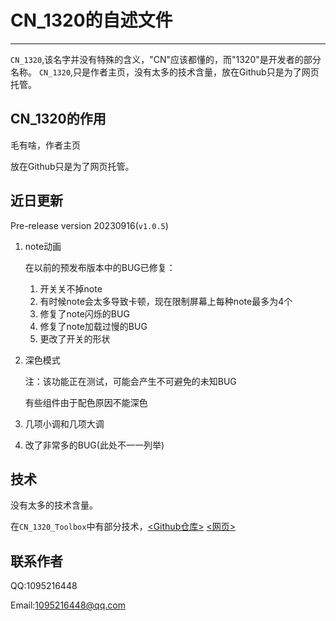 # CN_1320的自述文件
***
`CN_1320`,该名字并没有特殊的含义，"CN"应该都懂的，而"1320"是开发者的部分名称。
`CN_1320`,只是作者主页，没有太多的技术含量，放在Github只是为了网页托管。
## CN_1320的作用
毛有啥，作者主页

放在Github只是为了网页托管。
## 近日更新
Pre-release version 20230916(`v1.0.5`)
1. note动画
    
	在以前的预发布版本中的BUG已修复：
	1. 开关关不掉note
	2. 有时候note会太多导致卡顿，现在限制屏幕上每种note最多为4个
	3. 修复了note闪烁的BUG
	4. 修复了note加载过慢的BUG
	5. 更改了开关的形状
2. 深色模式

     注：该功能正在测试，可能会产生不可避免的未知BUG
	 
	 有些组件由于配色原因不能深色
3. 几项小调和几项大调
4. 改了非常多的BUG(此处不一一列举)
## 技术
没有太多的技术含量。

在`CN_1320_Toolbox`中有部分技术，[<Github仓库>](https://github.com/CHCAT1320/CN_1320_Toolbox)
[<网页>](https://chcat1320.github.io/CN_1320_Toolbox/)
## 联系作者
QQ:1095216448

Email:1095216448@qq.com